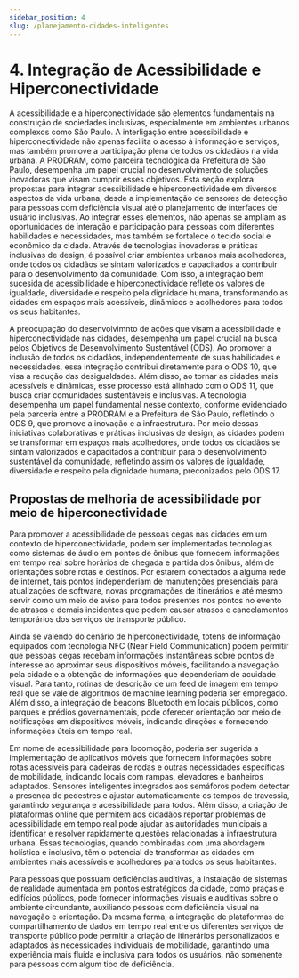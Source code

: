 ```yaml
---
sidebar_position: 4
slug: /planejamento-cidades-inteligentes
---
```


# 4. Integração de Acessibilidade e Hiperconectividade

A acessibilidade e a hiperconectividade são elementos fundamentais na construção de sociedades inclusivas, especialmente em ambientes urbanos complexos como São Paulo. A interligação entre acessibilidade e hiperconectividade não apenas facilita o acesso à informação e serviços, mas também promove a participação plena de todos os cidadãos na vida urbana. A PRODRAM, como parceira tecnológica da Prefeitura de São Paulo, desempenha um papel crucial no desenvolvimento de soluções inovadoras que visam cumprir esses objetivos. Esta seção explora propostas para integrar acessibilidade e hiperconectividade em diversos aspectos da vida urbana, desde a implementação de sensores de detecção para pessoas com deficiência visual até o planejamento de interfaces de usuário inclusivas. Ao integrar esses elementos, não apenas se ampliam as oportunidades de interação e participação para pessoas com diferentes habilidades e necessidades, mas também se fortalece o tecido social e econômico da cidade. Através de tecnologias inovadoras e práticas inclusivas de design, é possível criar ambientes urbanos mais acolhedores, onde todos os cidadãos se sintam valorizados e capacitados a contribuir para o desenvolvimento da comunidade. Com isso, a integração bem sucesida de acessibilidade e hiperconectividade reflete os valores de igualdade, diversidade e respeito pela dignidade humana, transformando as cidades em espaços mais acessíveis, dinâmicos e acolhedores para todos os seus habitantes.

A preocupação do desenvolvimnto de ações que visam a acessibilidade e hiperconectividade nas cidades, desempenha um papel crucial na busca pelos Objetivos de Desenvolvimento Sustentável (ODS). Ao promover a inclusão de todos os cidadãos, independentemente de suas habilidades e necessidades, essa integração contribui diretamente para o ODS 10, que visa a redução das desigualdades. Além disso, ao tornar as cidades mais acessíveis e dinâmicas, esse processo está alinhado com o ODS 11, que busca criar comunidades sustentáveis e inclusivas. A tecnologia desempenha um papel fundamental nesse contexto, conforme evidenciado pela parceria entre a PRODRAM e a Prefeitura de São Paulo, refletindo o ODS 9, que promove a inovação e a infraestrutura. Por meio dessas iniciativas colaborativas e práticas inclusivas de design, as cidades podem se transformar em espaços mais acolhedores, onde todos os cidadãos se sintam valorizados e capacitados a contribuir para o desenvolvimento sustentável da comunidade, refletindo assim os valores de igualdade, diversidade e respeito pela dignidade humana, preconizados pelo ODS 17.

## Propostas de melhoria de acessibilidade por meio de hiperconectividade

Para promover a acessibilidade de pessoas cegas nas cidades em um contexto de hiperconectividade, podem ser implementadas tecnologias como sistemas de áudio em pontos de ônibus que fornecem informações em tempo real sobre horários de chegada e partida dos ônibus, além de orientações sobre rotas e destinos. Por estarem conectados a alguma rede de internet, tais pontos independeriam de manutenções presenciais para atualizações de software, novas programações de itinerários e até mesmo servir como um meio de aviso para todos presentes nos pontos no evento de atrasos e demais incidentes que podem causar atrasos e cancelamentos temporários dos serviços de transporte público.

Ainda se valendo do cenário de hiperconectividade, totens de informação equipados com tecnologia NFC (Near Field Communication) podem permitir que pessoas cegas recebam informações instantâneas sobre pontos de interesse ao aproximar seus dispositivos móveis, facilitando a navegação pela cidade e a obtenção de informações que dependeriam de acuidade visual. Para tanto, rotinas de descrição de um feed de imagem em tempo real que se vale de algoritmos de machine learning poderia ser empregado. Além disso, a integração de beacons Bluetooth em locais públicos, como parques e prédios governamentais, pode oferecer orientação por meio de notificações em dispositivos móveis, indicando direções e fornecendo informações úteis em tempo real.

Em nome de acessibilidade para locomoção, poderia ser sugerida a implementação de aplicativos móveis que fornecem informações sobre rotas acessíveis para cadeiras de rodas e outras necessidades específicas de mobilidade, indicando locais com rampas, elevadores e banheiros adaptados. Sensores inteligentes integrados aos semáforos podem detectar a presença de pedestres e ajustar automaticamente os tempos de travessia, garantindo segurança e acessibilidade para todos. Além disso, a criação de plataformas online que permitem aos cidadãos reportar problemas de acessibilidade em tempo real pode ajudar as autoridades municipais a identificar e resolver rapidamente questões relacionadas à infraestrutura urbana. Essas tecnologias, quando combinadas com uma abordagem holística e inclusiva, têm o potencial de transformar as cidades em ambientes mais acessíveis e acolhedores para todos os seus habitantes.

Para pessoas que possuam deficiências auditivas, a instalação de sistemas de realidade aumentada em pontos estratégicos da cidade, como praças e edifícios públicos, pode fornecer informações visuais e auditivas sobre o ambiente circundante, auxiliando pessoas com deficiência visual na navegação e orientação. Da mesma forma, a integração de plataformas de compartilhamento de dados em tempo real entre os diferentes serviços de transporte público pode permitir a criação de itinerários personalizados e adaptados às necessidades individuais de mobilidade, garantindo uma experiência mais fluida e inclusiva para todos os usuários, não somenente para pessoas com algum tipo de deficiência.
